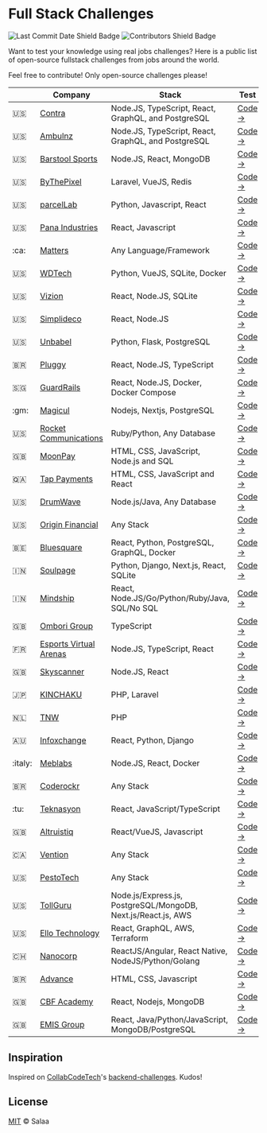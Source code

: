 # Full Stack Challenges

![Last Commit Date Shield Badge](https://img.shields.io/github/last-commit/TomiwaAribisala-git/fullstack-challenges?color=F25A70&logo=github&style=for-the-badge)
![Contributors Shield Badge](https://img.shields.io/github/contributors-anon/TomiwaAribisala-git/fullstack-challenges?color=F25A70&logo=github&style=for-the-badge)

Want to test your knowledge using real jobs challenges? Here is a public list of open-source fullstack challenges from jobs around the world.

Feel free to contribute! Only open-source challenges please!

| | Company | Stack | Test
|--|--|--|--
| :us: | [Contra](https://contra.com) | Node.JS, TypeScript, React, GraphQL, and PostgreSQL | [Code →](https://github.com/contra/contra-interview-assessment)
| :us: | [Ambulnz](http://www.ambulnz.com) | Node.JS, TypeScript, React, GraphQL, and PostgreSQL | [Code →](https://github.com/AmbulnzLLC/fullstack-challenge)
| :us: | [Barstool Sports](https://www.barstoolsports.com) | Node.JS, React, MongoDB | [Code →](https://github.com/BarstoolSports/fullstack-challenge)
| :us: | [ByThePixel](http://bythepixel.com) | Laravel, VueJS, Redis | [Code →](https://github.com/bythepixel/fullstack-challenge)
| :us: | [parcelLab](https://parcellab.com) | Python, Javascript, React | [Code →](https://github.com/parcelLab/challenge-fullstack-engineer)
| :us: | [Pana Industries](https://www.coupa.com/) | React, Javascript | [Code →](https://github.com/tivonahaug/pana-full-stack-challenge)
| :ca: | [Matters](https://matters.town) | Any Language/Framework | [Code →](https://github.com/thematters/fullstack-challenge)
| :us: | [WDTech](http://www.enodoinc.com) | Python, VueJS, SQLite, Docker | [Code →](https://github.com/enodoscore/fullstack-challenge)
| :us: | [Vizion](https://www.vizionapi.com) | React, Node.JS, SQLite | [Code →](https://github.com/vizionapi/full-stack-challenge)
| :us: | [Simplideco](https://www.linkedin.com/company/simplidecohttps://www.linkedin.com/company/simplideco) | React, Node.JS | [Code →](https://github.com/simplideco/fullstack-challenge)
| :us: | [Unbabel](https://unbabel.com/) | Python, Flask, PostgreSQL | [Code →](https://github.com/Unbabel/fullstack-coding-challenge)
| :brazil: | [Pluggy]( https://pluggy.ai) | React, Node.JS, TypeScript | [Code →](https://github.com/pluggyai/full-stack-engineer-assignment)
| :singapore: | [GuardRails](https://guardrails.io) | React, Node.JS, Docker, Docker Compose | [Code →](https://github.com/guardrailsio/full-stack-engineer-challenge)
| :gm: | [Magicul](https://magicul.io) | Nodejs, Nextjs, PostgreSQL | [Code →](https://github.com/XD2Sketch/full-stack-coding-challenge)
| :us: | [Rocket Communications](https://www.rocketcom.com/) | Ruby/Python, Any Database | [Code →](https://github.com/RocketCommunicationsInc/Full-Stack-Developer-Coding-Challenge)
| :uk: | [MoonPay](https://www.moonpay.com) | HTML, CSS, JavaScript, Node.js and SQL | [Code →](https://github.com/gradam/full-stack-challenge)
| :qatar: | [Tap Payments](https://www.tap.company) | HTML, CSS, JavaScript and React | [Code →](https://github.com/Tap-Payments/FullStack-React-Assignment)
| :us: | [DrumWave](http://www.drumwave.com) | Node.js/Java, Any Database | [Code →](https://github.com/drumwave/full-stack-assignment)
| :us: | [Origin Financial](https://www.useorigin.com/) | Any Stack  | [Code →](https://github.com/OriginFinancial/full-stack-take-home-assignment)
| :belgium: | [Bluesquare](http://bluesquarehub.com) | React, Python, PostgreSQL, GraphQL, Docker | [Code →](https://github.com/BLSQ/full-stack-assignment)
| :india: | [Soulpage](https://soulpageit.com) | Python, Django, Next.js, React, SQLite | [Code →](https://github.com/soulpage/fullstack-assignment)    
| :india: | [Mindship](https://mindship.io/) | React, Node.JS/Go/Python/Ruby/Java, SQL/No SQL | [Code →](https://github.com/mindship/full-stack-assignment)
| :uk: | [Ombori Group](https://ombori.com/) | TypeScript | [Code →](https://github.com/ombori/fullstack-code-test-ts)
| :fr: | [Esports Virtual Arenas](https://www.eva.gg/en-US) | Node.JS, TypeScript, React | [Code →](https://github.com/eva-gg/full-stack-developer-recruitment-test)
| :uk: | [Skyscanner](https://www.skyscanner.net) | Node.JS, React | [Code →](https://github.com/Skyscanner/full-stack-recruitment-test)
| :jp: | [KINCHAKU](https://kinchaku.com) | PHP, Laravel | [Code →](https://github.com/SeteMares/full-stack-test)
| :netherlands: | [TNW](https://thenextweb.com) | PHP | [Code →](https://github.com/thenextweb/developertest-fullstack)
| :australia: | [Infoxchange](https://www.infoxchange.org) | React, Python, Django | [Code →](https://github.com/infoxchange/full-stack-developer-challenge)
| :italy: | [Meblabs](http://www.meblabs.com) | Node.JS, React, Docker | [Code →](https://github.com/meblabs/fullstack-test)
| :brazil: | [Coderockr](http://www.coderockr.com) | Any Stack | [Code →](https://github.com/Coderockr/fullstack-test)
| :tu: | [Teknasyon](https://teknasyon.com/) | React, JavaScript/TypeScript | [Code →](https://github.com/Teknasyon/assessments-react-full-stack)
| :uk: | [Altruistiq](https://altruistiq.com) | React/VueJS, Javascript | [Code →](https://github.com/Altruistiq/aq-fullstack-take-home-assessment)
| :canada: | [Vention](https://www.vention.io/) | Any Stack | [Code →](https://github.com/VentionCo/senior-full-stack-test)
| :us: | [PestoTech](https://pesto.tech/) | Any Stack | [Code →](https://github.com/PestoTech/takehome/blob/main/fullstack.md)
| :us: | [TollGuru](https://tollguru.com/) | Node.js/Express.js, PostgreSQL/MongoDB, Next.js/React.js, AWS | [Code →](https://github.com/mapup/MapUp-FullStack-Assessment-2024)
| :us: | [Ello Technology](https://www.ello.co.za/) | React, GraphQL, AWS, Terraform | [Code →](https://github.com/ElloTechnology/full-stack-test)
| :switzerland: | [Nanocorp](http://Nanos.ai) | ReactJS/Angular, React Native, NodeJS/Python/Golang | [Code →](https://github.com/nanosapp/fullstack-dev-assessment)
| :brazil: | [Advance](http://advance.com.br) |  HTML, CSS, Javascript | [Code →](https://github.com/penseadvance/full-stack-test)
| :uk: | [CBF Academy](https://codingblackfemales.com/) | React, Nodejs, MongoDB | [Code →](https://github.com/cbfacademy/full-stack-javascript-assessment-ShakaLondon)
| :uk: | [EMIS Group](https://github.com/emisgroup) | React, Java/Python/JavaScript, MongoDB/PostgreSQL | [Code →](https://github.com/emisgroup/exa-fullstack-assessment)

## Inspiration

Inspired on [CollabCodeTech](https://github.com/CollabCodeTech)'s [backend-challenges](https://github.com/CollabCodeTech/backend-challenges). Kudos!

## License

[MIT](./LICENSE) © Salaa